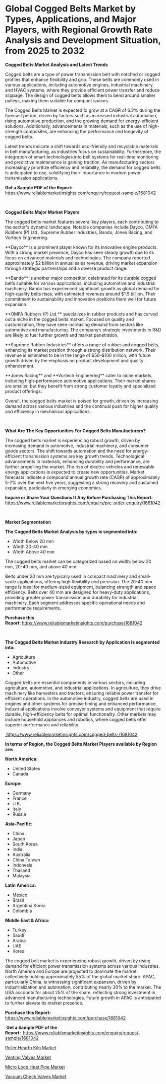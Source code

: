 <p><h1>Global Cogged Belts Market by Types, Applications, and Major Players, with Regional Growth Rate Analysis and Development Situation, from 2025 to 2032</h1></p><p><strong>Cogged Belts Market Analysis and Latest Trends</strong></p>
<p><p>Cogged belts are a type of power transmission belt with notched or cogged profiles that enhance flexibility and grip. These belts are commonly used in various applications, including automotive engines, industrial machinery, and HVAC systems, where they provide efficient power transfer and reduce slippage. The design of cogged belts allows them to bend around smaller pulleys, making them suitable for compact spaces.</p><p>The Cogged Belts Market is expected to grow at a CAGR of 6.2% during the forecast period, driven by factors such as increased industrial automation, rising automotive production, and the growing demand for energy-efficient solutions. Additionally, advancements in materials, such as the use of high-strength composites, are enhancing the performance and longevity of cogged belts.</p><p>Latest trends indicate a shift towards eco-friendly and recyclable materials in belt manufacturing, as industries focus on sustainability. Furthermore, the integration of smart technologies into belt systems for real-time monitoring and predictive maintenance is gaining traction. As manufacturing sectors increasingly prioritize efficiency and reliability, the demand for cogged belts is anticipated to rise, solidifying their importance in modern power transmission applications.</p></p>
<p><strong>Get a Sample PDF of the Report:&nbsp;</strong> <a href="https://www.reliablemarketinsights.com/enquiry/request-sample/1681042?utm_campaign=2206&utm_medium=2&utm_source=Github&utm_content=ia&utm_term=10042025&utm_id=cogged-belts">https://www.reliablemarketinsights.com/enquiry/request-sample/1681042</a></p>
<p>&nbsp;</p>
<p><strong>Cogged Belts Major Market Players</strong></p>
<p><p>The cogged belts market features several key players, each contributing to the sector's dynamic landscape. Notable companies include Dayco, OMFA Rubbers (P) Ltd., Supreme Rubber Industries, Bando, Jones Racing, and Vortech Engineering.</p><p>**Dayco** is a prominent player known for its innovative engine products. With a strong market presence, Dayco has seen steady growth due to its focus on advanced materials and technologies. The company reported approximately $2 billion in annual sales revenue, driving market expansion through strategic partnerships and a diverse product range.</p><p>**Bando** is another major competitor, celebrated for its durable cogged belts suitable for various applications, including automotive and industrial machinery. Bando has experienced significant growth as global demand for high-quality belts rises, with estimated revenues around $1.5 billion. Their commitment to sustainability and innovation positions them well for future expansion.</p><p>**OMFA Rubbers (P) Ltd.** specializes in rubber products and has carved out a niche in the cogged belts market. Focused on quality and customization, they have seen increasing demand from sectors like automotive and manufacturing. The company’s strategic investments in R&D are likely to fuel further growth and market penetration.</p><p>**Supreme Rubber Industries** offers a range of rubber and cogged belts, enhancing its market position through a strong distribution network. Their revenue is estimated to be in the range of $50–$100 million, with future growth driven by the emphasis on product development and quality enhancement.</p><p>**Jones Racing** and **Vortech Engineering** cater to niche markets, including high-performance automotive applications. Their market shares are smaller, but they benefit from strong customer loyalty and specialized product offerings.</p><p>Overall, the cogged belts market is poised for growth, driven by increasing demand across various industries and the continual push for higher quality and efficiency in mechanical applications.</p></p>
<p>&nbsp;</p>
<p><strong>What Are The Key Opportunities For Cogged Belts Manufacturers?</strong></p>
<p><p>The cogged belts market is experiencing robust growth, driven by increasing demand in automotive, industrial machinery, and consumer goods sectors. The shift towards automation and the need for energy-efficient transmission systems are key growth trends. Technological advancements in materials, enhancing durability and performance, are further propelling the market. The rise of electric vehicles and renewable energy applications is expected to create new opportunities. Market forecasts indicate a compound annual growth rate (CAGR) of approximately 5-7% over the next five years, suggesting a strong recovery and sustained expansion, particularly in emerging economies.</p></p>
<p><strong>Inquire or Share Your Questions If Any Before Purchasing This Report:</strong> <a href="https://www.reliablemarketinsights.com/enquiry/pre-order-enquiry/1681042?utm_campaign=2206&utm_medium=2&utm_source=Github&utm_content=ia&utm_term=10042025&utm_id=cogged-belts">https://www.reliablemarketinsights.com/enquiry/pre-order-enquiry/1681042</a></p>
<p>&nbsp;</p>
<p><strong>Market Segmentation</strong></p>
<p><strong>The Cogged Belts Market Analysis by types is segmented into:</strong></p>
<p><ul><li>Width Below 20 mm</li><li>Width 20-40 mm</li><li>Width Above 40 mm</li></ul></p>
<p><p>The cogged belts market can be categorized based on width: below 20 mm, 20-40 mm, and above 40 mm. </p><p>Belts under 20 mm are typically used in compact machinery and small-scale applications, offering high flexibility and precision. The 20-40 mm range is ideal for medium-sized equipment, balancing strength and space efficiency. Belts over 40 mm are designed for heavy-duty applications, providing greater power transmission and durability for industrial machinery. Each segment addresses specific operational needs and performance requirements.</p></p>
<p><strong>Purchase this Report:&nbsp;</strong><a href="https://www.reliablemarketinsights.com/purchase/1681042?utm_campaign=2206&utm_medium=2&utm_source=Github&utm_content=ia&utm_term=10042025&utm_id=cogged-belts">https://www.reliablemarketinsights.com/purchase/1681042</a></p>
<p>&nbsp;</p>
<p><strong>The Cogged Belts Market Industry Research by Application is segmented into:</strong></p>
<p><ul><li>Agriculture</li><li>Automotive</li><li>Industry</li><li>Other</li></ul></p>
<p><p>Cogged belts are essential components in various sectors, including agriculture, automotive, and industrial applications. In agriculture, they drive machinery like harvesters and tractors, ensuring reliable power transfer for efficient operations. In the automotive industry, cogged belts are used in engines and other systems for precise timing and enhanced performance. Industrial applications involve conveyor systems and equipment that require durable, high-efficiency belts for optimal functionality. Other markets may include household appliances and robotics, where cogged belts offer superior performance and reliability.</p></p>
<p><a href="https://www.reliablemarketinsights.com/cogged-belts-r1681042?utm_campaign=2206&utm_medium=2&utm_source=Github&utm_content=ia&utm_term=10042025&utm_id=cogged-belts">&nbsp;https://www.reliablemarketinsights.com/cogged-belts-r1681042</a></p>
<p><strong>In terms of Region, the Cogged Belts Market Players available by Region are:</strong></p>
<p>
    <p> <strong> North America: </strong>
        <ul>
            <li>United States</li>
            <li>Canada</li>
        </ul>
        </p> 
    <p> <strong> Europe: </strong>
        <ul>
            <li>Germany</li>
            <li>France</li>
            <li>U.K.</li>
            <li>Italy</li>
            <li>Russia</li>
        </ul>
        </p> 
    <p> <strong> Asia-Pacific: </strong>
        <ul>
            <li>China</li>
            <li>Japan</li>
            <li>South Korea</li>
            <li>India</li>
            <li>Australia</li>
            <li>China Taiwan</li>
            <li>Indonesia</li>
            <li>Thailand</li>
            <li>Malaysia</li>
        </ul>
        </p> 
    <p> <strong> Latin America: </strong>
        <ul>
            <li>Mexico</li>
            <li>Brazil</li>
            <li>Argentina Korea</li>
            <li>Colombia</li>
        </ul>
        </p> 
    <p> <strong> Middle East & Africa: </strong>
        <ul>
            <li>Turkey</li>
            <li>Saudi</li>
            <li>Arabia</li>
            <li>UAE</li>
            <li>Korea</li>
        </ul>
    </p>
    </p>
<p><p>The cogged belt market is experiencing robust growth, driven by rising demand for efficient power transmission systems across various industries. North America and Europe are projected to dominate the market, collectively holding approximately 55% of the global market share. APAC, particularly China, is witnessing significant expansion, driven by industrialization and automation, contributing nearly 30% to the market. The USA accounts for about 25% of the share, reflecting strong investment in advanced manufacturing technologies. Future growth in APAC is anticipated to further elevate its market presence.</p></p>
<p><strong>Purchase this Report: </strong><a href="https://www.reliablemarketinsights.com/purchase/1681042?utm_campaign=2206&utm_medium=2&utm_source=Github&utm_content=ia&utm_term=10042025&utm_id=cogged-belts">https://www.reliablemarketinsights.com/purchase/1681042</a></p>
<p>&nbsp;<strong>Get a Sample PDF of the Report:&nbsp;&nbsp;</strong><a href="https://www.reliablemarketinsights.com/enquiry/request-sample/1681042?utm_campaign=2206&utm_medium=2&utm_source=Github&utm_content=ia&utm_term=10042025&utm_id=cogged-belts">https://www.reliablemarketinsights.com/enquiry/request-sample/1681042</a></p>
<p><strong></strong></p>
<p><p><a href="https://github.com/resiebustin/Market-Research-Report-List-1/blob/main/roller-hearth-kiln-market.md?utm_campaign=2206&utm_medium=2&utm_source=Github&utm_content=ia&utm_term=10042025&utm_id=cogged-belts">Roller Hearth Kiln Market</a></p><p><a href="https://github.com/rwanjamiul/Market-Research-Report-List-1/blob/main/venting-valves-market.md?utm_campaign=2206&utm_medium=2&utm_source=Github&utm_content=ia&utm_term=10042025&utm_id=cogged-belts">Venting Valves Market</a></p><p><a href="https://github.com/safatabhee/Market-Research-Report-List-1/blob/main/micro-loop-heat-pipe-market.md?utm_campaign=2206&utm_medium=2&utm_source=Github&utm_content=ia&utm_term=10042025&utm_id=cogged-belts">Micro Loop Heat Pipe Market</a></p><p><a href="https://github.com/sivyerloucks/Market-Research-Report-List-1/blob/main/vacuum-check-valves-market.md?utm_campaign=2206&utm_medium=2&utm_source=Github&utm_content=ia&utm_term=10042025&utm_id=cogged-belts">Vacuum Check Valves Market</a></p></p>
